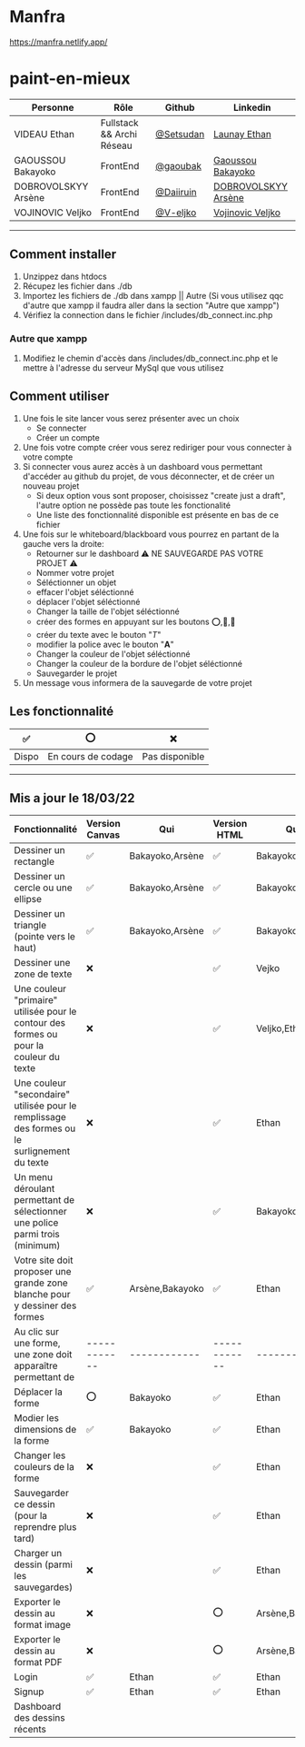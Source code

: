 # Manfra

https://manfra.netlify.app/

# paint-en-mieux

| Personne            | Rôle                      | Github                                   | Linkedin                                                                               |
| ------------------- | ------------------------- | ---------------------------------------- | -------------------------------------------------------------------------------------- |
| VIDEAU Ethan        | Fullstack && Archi Réseau | [@Setsudan](https://github.com/Setsudan) | [Launay Ethan](https://www.linkedin.com/in/videau-launay-ethan/)                       |
| GAOUSSOU Bakayoko   | FrontEnd                  | [@gaoubak](https://github.com/gaoubak)   | [Gaoussou Bakayoko](https://www.linkedin.com/in/kader-bakayoko-341b53190/)             |
| DOBROVOLSKYY Arsène | FrontEnd          | [@Daiiruin](https://github.com/Daiiruin) | [DOBROVOLSKYY Arsène](https://www.linkedin.com/in/ars%C3%A8ne-dobrovolskyy-458045226/) |
| VOJINOVIC Veljko    | FrontEnd         | [@V-eljko](https://github.com/V-eljko)   | [Vojinovic Veljko](https://www.linkedin.com/in/veljko-vojinovic-365823226/)            |

---

## Comment installer

1. Unzippez dans htdocs
2. Récupez les fichier dans ./db
3. Importez les fichiers de ./db dans xampp || Autre (Si vous utilisez qqc d'autre que xampp il faudra aller dans la section "Autre que xampp")
4. Vérifiez la connection dans le fichier /includes/db_connect.inc.php

### Autre que xampp

1. Modifiez le chemin d'accès dans /includes/db_connect.inc.php et le mettre à l'adresse du serveur MySql que vous utilisez

## Comment utiliser

1. Une fois le site lancer vous serez présenter avec un choix
   - Se connecter
   - Créer un compte
2. Une fois votre compte créer vous serez rediriger pour vous connecter à votre compte
3. Si connecter vous aurez accès à un dashboard vous permettant d'accéder au github du projet, de vous déconnecter, et de créer un nouveau projet
   - Si deux option vous sont proposer, choisissez "create just a draft", l'autre option ne possède pas toute les fonctionalité
   - Une liste des fonctionnalité disponible est présente en bas de ce fichier
4. Une fois sur le whiteboard/blackboard vous pourrez en partant de la gauche vers la droite:
   - Retourner sur le dashboard ⚠️ NE SAUVEGARDE PAS VOTRE PROJET ⚠️
   - Nommer votre projet
   - Séléctionner un objet
   - effacer l'objet séléctionné
   - déplacer l'objet séléctionné
   - Changer la taille de l'objet séléctionné
   - créer des formes en appuyant sur les boutons ⭕,🔺,🔲
   - créer du texte avec le bouton "_T_"
   - modifier la police avec le bouton "**A**"
   - Changer la couleur de l'objet séléctionné
   - Changer la couleur de la bordure de l'objet séléctionné
   - Sauvegarder le projet
5. Un message vous informera de la sauvegarde de votre projet

## Les fonctionnalité

| ✅    | ⭕                 | ❌             |
| ----- | ------------------ | -------------- |
| Dispo | En cours de codage | Pas disponible |

---

## Mis a jour le 18/03/22

| Fonctionnalité                                                                               | Version Canvas | Qui             | Version HTML | Qui             |
| -------------------------------------------------------------------------------------------- | -------------- | --------------- | ------------ | --------------- |
| Dessiner un rectangle                                                                        | ✅             | Bakayoko,Arsène | ✅           | Bakayoko,Arsène |
| Dessiner un cercle ou une ellipse                                                            | ✅             | Bakayoko,Arsène | ✅           | Bakayoko,Arsène |
| Dessiner un triangle (pointe vers le haut)                                                   | ✅             | Bakayoko,Arsène | ✅           | Bakayoko,Arsène |
| Dessiner une zone de texte                                                                   | ❌             |                 | ✅           | Vejko           |
| Une couleur "primaire" utilisée pour le contour des formes ou pour la couleur du texte       | ❌             |                 | ✅           | Veljko,Ethan    |
| Une couleur "secondaire" utilisée pour le remplissage des formes ou le surlignement du texte | ❌             |                 | ✅           | Ethan           |
| Un menu déroulant permettant de sélectionner une police parmi trois (minimum)                | ❌             |                 | ✅           | Bakayoko,Ethan  |
| Votre site doit proposer une grande zone blanche pour y dessiner des formes                  | ✅             | Arsène,Bakayoko | ✅           | Ethan           |
| Au clic sur une forme, une zone doit apparaître permettant de                                | ------------   | ------------    | ------------ | ------------    |
| Déplacer la forme                                                                            | ⭕             | Bakayoko        | ✅           | Ethan           |
| Modier les dimensions de la forme                                                            | ✅             | Bakayoko        | ✅           | Ethan           |
| Changer les couleurs de la forme                                                             | ❌             |                 | ✅           | Ethan           |
| Sauvegarder ce dessin (pour la reprendre plus tard)                                          | ❌             |                 | ✅           | Ethan           |
| Charger un dessin (parmi les sauvegardes)                                                    | ❌             |                 | ✅           | Ethan           |
| Exporter le dessin au format image                                                           | ❌             |                 | ⭕           | Arsène,Bakayoko |
| Exporter le dessin au format PDF                                                             | ❌             |                 | ⭕           | Arsène,Bakayoko |
| Login                                                                                        | ✅             | Ethan           | ✅           | Ethan           |
| Signup                                                                                       | ✅             | Ethan           | ✅           | Ethan           |
| Dashboard des dessins récents              
